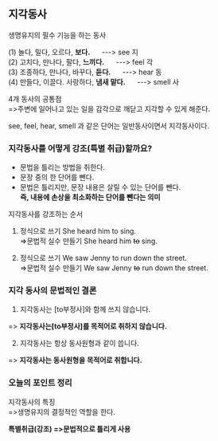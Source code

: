 ## 지각동사

생명유지의 필수 기능을 하는 동사

(1) 놀다, 밀다, 오르다, **보다.** &nbsp;&nbsp;&nbsp;&nbsp; --->  see              지<br>
(2) 고치다, 만나다, 팔다, **느끼다.** &nbsp;&nbsp;&nbsp;&nbsp; --->  feel          각<br>
(3) 조종하다, 만나다, 바꾸다, **듣다.** &nbsp;&nbsp;&nbsp;&nbsp; --->  hear         동<br>
(4) 만들다, 이끌다. 사랑하다, **냄새 맡다.** &nbsp;&nbsp;&nbsp;&nbsp; --->   smell    사<br>

4개 동사의 공통점  
=>주변에 일어나고 있는 일을 감각으로 깨닫고 지각할 수 있게 해준다.

see, feel, hear, smell 과 같은 단어는 일반동사이면서 지각동사이다.

### 지각동사를 어떻게 강조(특별 취급)할까요?

- 문법을 틀리는 방법을 취한다.  
- 문장 중의 한 단어를 뺀다.  
- 문법은 틀리지만, 문장 내용은 살릴 수 있는 단어를 뺀다.  
**즉, 내용에 손상을 최소화하는 단어를 뺀다는 의미**

지각동사를 강조하는 순서  
1. 정식으로 쓰기 She heard him to sing.  
=>문법적 실수 만들기 She heard him ~~to~~ sing. 

2. 정식으로 쓰기 We saw Jenny to run down the street.  
=>문법적 실수 만들기 We saw Jenny ~~to~~ run down the street.

### 지각 동사의 문법적인 결론

1. 지각동사는 [to부정사]와 함께 쓰지 않습니다. 

=> **지각동사는[to부정사]를 목적어로 취하지 않습니다.**
 
2. 지각동사는 항상 동사원형과 같이 씁니다. 
 
=> **지각동사는 동사원형을 목적어로 취합니다.** 

### 오늘의 포인트 정리

지각동사의 특징  
=>생명유지의 결정적인 역할을 한다.
                      
**특별취급(강조) =>문법적으로 틀리게 사용**

